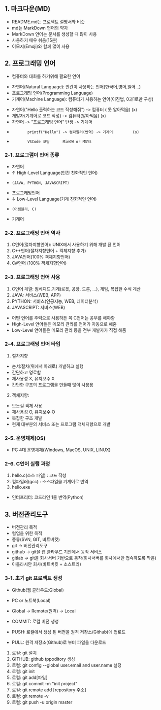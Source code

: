 ## 1. 마크다운(MD)
 - README.md는 프로젝트 설명서와 비슷
 - md는 MarkDown 언어의 약자
 - MarkDown 언어는 문서를 생성할 때 많이 사용
 - 사용하기 매우 쉬움(15분)
 - 이모지(Emoji)와 함께 많이 사용


 ## 2. 프로그래밍 언어
  - 컴퓨터와 대화를 하기위해 필요한 언어
   + 자연어(Natural Language): 인간이 사용하는 언어(한국어,영어,일어...)
   + 프로그래밍 언어(Programming Language)
   + 기계어(Machine Language): 컴퓨터가 사용하는 언어(이진법, 0과1로만 구성)
  - 자연어("Hello 출력하는 코드 작성해줘") -> 컴퓨터 ( 못 알아먹음) (x)
  - 개발자(기계어로 코드 작성)             -> 컴퓨터(알아먹음)      (x)
  - 자연어 -> "프로그래밍 언어" 탄생 -> 기계어
  -            printf("Hello") -> 컴파일러(번역) -> 기계어         (o)
  -            VSCode 코딩      MinGW or MSYS
  
 ### 2-1. 프로그램이 언어 종류
  - 자연어 
  -   ↑ High-Level Language(인간 친화적인 언어)
  -     (JAVA, PYTHON, JAVASCRIPT)
  - 프로그래밍언어
  -   ↓ Low-Level Language(기계 친화적인 언어)
  -     (어셈블리, C)
  - 기계어 

### 2-2. 프로그래밍 언어 역사
 1. C언어(절차지향언어): UNIX에서 사용하기 위해 개발 된 언어
 2. C++언어(절차지향언어 + 객체지향 추가)
 3. JAVA언어(100% 객체지향언어)
 4. C#언어 (100% 객체지향언어)

### 2-3. 프로그래밍 언어 사용
  1. C언어 계열: 임베디드,기계(로봇, 공장, 드론, ...), 게임, 복잡한 수식 계산
  2. JAVA: 서비스(WEB, APP)
  3. PYTHON: 서비스(인공지능, WEB, 데이터분석)
  4. JAVASCRIPT: 서비스(WEB)
  * 어떤 언어를 주력으로 사용하든 꼭 C언어는 공부를 해야함
  * High-Level 언어들은 메모리 관리를 언어가 자동으로 해줌
  * Low-Level 언어들은 메모리 관리 등을 전부 개발자가 직접 해줌

### 2-4. 프로그래밍 언어 타입
  1. 절차지향
   - 순서:절차(위에서 아래로) 개발하고 실행
   - 간단하고 명료함
   - 재사용성 X, 유지보수 X 
   - 간단한 구조의 프로그램을 만들때 많이 사용용
  2. 객체지향: 
   - 모든걸 객체 사용
   - 재사용성 O, 유지보수 O
   - 복잡한 구조 개발
   - 현재 대부분의 서비스 또는 프로그램 객체지향으로 개발

### 2-5. 운영체제(OS)
 - PC 4대 운영체제(Windows, MacOS, UNIX, LINUX) 

### 2-6. C언어 실행 과정
  1. hello.c(소스 파일) : 코드 작성
  2. 컴파일러(gcc)      : 소스파일을 기계어로 번역
  3. hello.exe
  *  인터프리터: 코드라인 1줄 번역(Python)
  

## 3. 버전관리도구
  - 버전관리 목적
  - 협업을 위한 목적
  - 종류(SVN, GIT, 비트버킷)
  - git -> 버전관리도구
  - github -> git을 웹 클라우드 기반에서 동작 서비스 
  - gitlab -> git을 회사서버 기반으로 동작(회사서버를 회사에서만 접속하도록 막음)
  - 아틀라시안 회사(비트버킷 + 소스트리)
  
### 3-1. 초기 git 프로젝트 생성
+ Github(웹 클라우드:Global)
+ PC or 노트북(Local)
+ Global -> Remote(원격) -> Local

+ COMMIT: 로컬 버전 생성
+ PUSH: 로컬에서 생성 된 버전을 원격 저장소(Github)에 업로드
+ PULL: 원격 저장소(Github)로 부터 파일을 다운로드

1. 로컬: git 설치
2. GITHUB: github tppoditory 생성
3. 로컬: git config --global user.email and user.name 설정
4. 로컬: git init
5. 로컬: git add[파일]
6. 로컬: git commit -m "init project"
7. 로컬: git remote add [repository 주소]
8. 로컬: git remote -v
9. 로컬: git push -u origin master